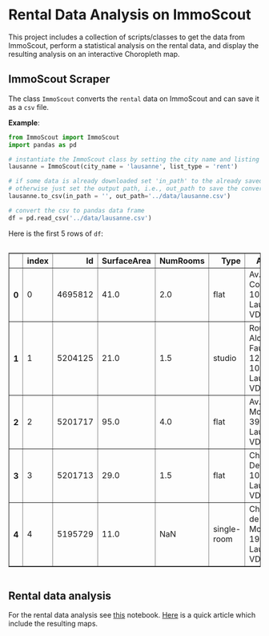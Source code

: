 # Rental Data Analysis on ImmoScout
This project includes a collection of scripts/classes to get the data from ImmoScout, perform a statistical analysis on the rental data, and display the resulting analysis on an interactive Choropleth map. 

## ImmoScout Scraper

The class `ImmoScout` converts the `rental` data on ImmoScout and can save it as a `csv` file. 

**Example**:

```python
from ImmoScout import ImmoScout
import pandas as pd

# instantiate the ImmoScout class by setting the city name and listing type
lausanne = ImmoScout(city_name = 'lausanne', list_type = 'rent')

# if some data is already downloaded set 'in_path' to the already saved csv file,
# otherwise just set the output path, i.e., out_path to save the converted data
lausanne.to_csv(in_path = '', out_path='../data/lausanne.csv')

# convert the csv to pandas data frame
df = pd.read_csv('../data/lausanne.csv')
```

Here is the first 5 rows of `df`:

<div  style="overflow:auto;">
<table border="1">
  <thead>
    <tr style="text-align: right;">
      <th></th>
      <th>index</th>
      <th>Id</th>
      <th>SurfaceArea</th>
      <th>NumRooms</th>
      <th>Type</th>
      <th>Address</th>
      <th>Description</th>
      <th>Rent</th>
      <th>Bookmark</th>
      <th>Link</th>
      <th>RentPerArea</th>
      <th>RentPerRoom</th>
      <th>AreaPerRoom</th>
      <th>ZipCode</th>
    </tr>
  </thead>
  <tbody>
    <tr>
      <th>0</th>
      <td>0</td>
      <td>4695812</td>
      <td>41.0</td>
      <td>2.0</td>
      <td>flat</td>
      <td>Av. de Cour 65, 1007 Lausanne, VD</td>
      <td>Appartement de 2 pièces au 5ème étage</td>
      <td>NaN</td>
      <td>New</td>
      <td>/en/d/flat-rent-lausanne/4695812?s=2&amp;t=1&amp;l=202...</td>
      <td>NaN</td>
      <td>NaN</td>
      <td>20.500000</td>
      <td>1007</td>
    </tr>
    <tr>
      <th>1</th>
      <td>1</td>
      <td>5204125</td>
      <td>21.0</td>
      <td>1.5</td>
      <td>studio</td>
      <td>Route Aloys-Fauquez 122, 1018 Lausanne, VD</td>
      <td>Studio proche de toutes les commodités</td>
      <td>970.0</td>
      <td>New</td>
      <td>/en/d/studio-rent-lausanne/5204125?s=2&amp;t=1&amp;l=2...</td>
      <td>46.190476</td>
      <td>646.666667</td>
      <td>14.000000</td>
      <td>1018</td>
    </tr>
    <tr>
      <th>2</th>
      <td>2</td>
      <td>5201717</td>
      <td>95.0</td>
      <td>4.0</td>
      <td>flat</td>
      <td>Av. de Morges 39, 1004 Lausanne, VD</td>
      <td>Joli appartement - centre ville proche commodités</td>
      <td>2085.0</td>
      <td>NaN</td>
      <td>/en/d/flat-rent-lausanne/5201717?s=2&amp;t=1&amp;l=202...</td>
      <td>21.947368</td>
      <td>521.250000</td>
      <td>23.750000</td>
      <td>1004</td>
    </tr>
    <tr>
      <th>3</th>
      <td>3</td>
      <td>5201713</td>
      <td>29.0</td>
      <td>1.5</td>
      <td>flat</td>
      <td>Ch. du Devin 57, 1012 Lausanne, VD</td>
      <td>Quartier de Chailly, spacieux 1.5 pièce</td>
      <td>910.0</td>
      <td>NaN</td>
      <td>/en/d/flat-rent-lausanne/5201713?s=2&amp;t=1&amp;l=202...</td>
      <td>31.379310</td>
      <td>606.666667</td>
      <td>19.333333</td>
      <td>1012</td>
    </tr>
    <tr>
      <th>4</th>
      <td>4</td>
      <td>5195729</td>
      <td>11.0</td>
      <td>NaN</td>
      <td>single-room</td>
      <td>Chemin de Montolivet 19, 1006 Lausanne, VD</td>
      <td>1006 Lausanne - Montolivet 19 - Chambre meublé...</td>
      <td>560.0</td>
      <td>NaN</td>
      <td>/en/d/single-room-rent-lausanne/5195729?s=2&amp;t=...</td>
      <td>50.909091</td>
      <td>NaN</td>
      <td>NaN</td>
      <td>1006</td>
    </tr>
  </tbody>
</table>
</div>



## Rental data analysis

For the rental data analysis see [this](https://github.com/hamedrazavi/rental_analysis_switzerland_immoscout24/blob/master/src/rental_analysis_lausanne.ipynb) notebook. [Here](https://hamedrazavi.github.io/articles/rental_analysis.html) is a quick article which include the resulting maps. 

